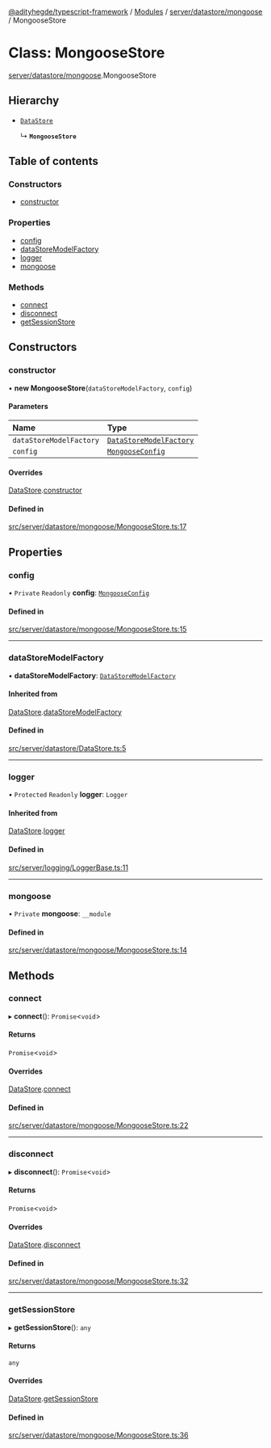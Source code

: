 [@adityhegde/typescript-framework](../README.md) / [Modules](../modules.md) / [server/datastore/mongoose](../modules/server_datastore_mongoose.md) / MongooseStore

# Class: MongooseStore

[server/datastore/mongoose](../modules/server_datastore_mongoose.md).MongooseStore

## Hierarchy

- [`DataStore`](server.DataStore.md)

  ↳ **`MongooseStore`**

## Table of contents

### Constructors

- [constructor](server_datastore_mongoose.MongooseStore.md#constructor)

### Properties

- [config](server_datastore_mongoose.MongooseStore.md#config)
- [dataStoreModelFactory](server_datastore_mongoose.MongooseStore.md#datastoremodelfactory)
- [logger](server_datastore_mongoose.MongooseStore.md#logger)
- [mongoose](server_datastore_mongoose.MongooseStore.md#mongoose)

### Methods

- [connect](server_datastore_mongoose.MongooseStore.md#connect)
- [disconnect](server_datastore_mongoose.MongooseStore.md#disconnect)
- [getSessionStore](server_datastore_mongoose.MongooseStore.md#getsessionstore)

## Constructors

### constructor

• **new MongooseStore**(`dataStoreModelFactory`, `config`)

#### Parameters

| Name | Type |
| :------ | :------ |
| `dataStoreModelFactory` | [`DataStoreModelFactory`](server.DataStoreModelFactory.md) |
| `config` | [`MongooseConfig`](../modules/server_datastore_mongoose.md#mongooseconfig) |

#### Overrides

[DataStore](server.DataStore.md).[constructor](server.DataStore.md#constructor)

#### Defined in

[src/server/datastore/mongoose/MongooseStore.ts:17](https://github.com/AdityaHegde/typescript-framework/blob/3d90755/src/server/datastore/mongoose/MongooseStore.ts#L17)

## Properties

### config

• `Private` `Readonly` **config**: [`MongooseConfig`](../modules/server_datastore_mongoose.md#mongooseconfig)

#### Defined in

[src/server/datastore/mongoose/MongooseStore.ts:15](https://github.com/AdityaHegde/typescript-framework/blob/3d90755/src/server/datastore/mongoose/MongooseStore.ts#L15)

___

### dataStoreModelFactory

• **dataStoreModelFactory**: [`DataStoreModelFactory`](server.DataStoreModelFactory.md)

#### Inherited from

[DataStore](server.DataStore.md).[dataStoreModelFactory](server.DataStore.md#datastoremodelfactory)

#### Defined in

[src/server/datastore/DataStore.ts:5](https://github.com/AdityaHegde/typescript-framework/blob/3d90755/src/server/datastore/DataStore.ts#L5)

___

### logger

• `Protected` `Readonly` **logger**: `Logger`

#### Inherited from

[DataStore](server.DataStore.md).[logger](server.DataStore.md#logger)

#### Defined in

[src/server/logging/LoggerBase.ts:11](https://github.com/AdityaHegde/typescript-framework/blob/3d90755/src/server/logging/LoggerBase.ts#L11)

___

### mongoose

• `Private` **mongoose**: `__module`

#### Defined in

[src/server/datastore/mongoose/MongooseStore.ts:14](https://github.com/AdityaHegde/typescript-framework/blob/3d90755/src/server/datastore/mongoose/MongooseStore.ts#L14)

## Methods

### connect

▸ **connect**(): `Promise`<`void`\>

#### Returns

`Promise`<`void`\>

#### Overrides

[DataStore](server.DataStore.md).[connect](server.DataStore.md#connect)

#### Defined in

[src/server/datastore/mongoose/MongooseStore.ts:22](https://github.com/AdityaHegde/typescript-framework/blob/3d90755/src/server/datastore/mongoose/MongooseStore.ts#L22)

___

### disconnect

▸ **disconnect**(): `Promise`<`void`\>

#### Returns

`Promise`<`void`\>

#### Overrides

[DataStore](server.DataStore.md).[disconnect](server.DataStore.md#disconnect)

#### Defined in

[src/server/datastore/mongoose/MongooseStore.ts:32](https://github.com/AdityaHegde/typescript-framework/blob/3d90755/src/server/datastore/mongoose/MongooseStore.ts#L32)

___

### getSessionStore

▸ **getSessionStore**(): `any`

#### Returns

`any`

#### Overrides

[DataStore](server.DataStore.md).[getSessionStore](server.DataStore.md#getsessionstore)

#### Defined in

[src/server/datastore/mongoose/MongooseStore.ts:36](https://github.com/AdityaHegde/typescript-framework/blob/3d90755/src/server/datastore/mongoose/MongooseStore.ts#L36)

